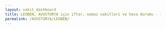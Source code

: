 ```yaml
---
layout: vakit_dashboard
title: LEOBEN, AVUSTURYA için iftar, namaz vakitleri ve hava durumu - ilçe/eyalet seç
permalink: /AVUSTURYA/LEOBEN/
---
```


<script type="text/javascript">
  var GLOBAL_COUNTRY = 'AVUSTURYA';
  var GLOBAL_CITY = 'LEOBEN';
  var GLOBAL_STATE = '';
  var lat = 72;
  var lon = 21;
</script>
